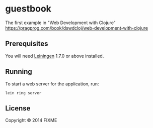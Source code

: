 # guestbook

The first example in "Web Development with Clojure" https://pragprog.com/book/dswdcloj/web-development-with-clojure

## Prerequisites

You will need [Leiningen][1] 1.7.0 or above installed.

[1]: https://github.com/technomancy/leiningen

## Running

To start a web server for the application, run:

    lein ring server

## License

Copyright © 2014 FIXME

